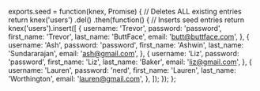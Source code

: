 exports.seed = function(knex, Promise) {
  // Deletes ALL existing entries
  return knex('users')
    .del()
    .then(function() {
      // Inserts seed entries
      return knex('users').insert([
        {
          username: 'Trevor',
          password: 'password',
          first_name: 'Trevor',
          last_name: 'ButtFace',
          email: 'butt@buttface.com',
        },
        {
          username: 'Ash',
          password: 'password',
          first_name: 'Ashwin',
          last_name: 'Sundararajan',
          email: 'ash@gmail.com',
        },
        {
          username: 'Liz',
          password: 'password',
          first_name: 'Liz',
          last_name: 'Baker',
          email: 'liz@gmail.com',
        },
        {
          username: 'Lauren',
          password: 'nerd',
          first_name: 'Lauren',
          last_name: 'Worthington',
          email: 'lauren@gmail.com',
        },
      ]);
    });
};
